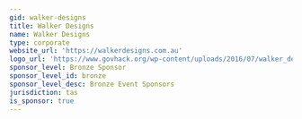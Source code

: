 ```yaml
---
gid: walker-designs
title: Walker Designs
name: Walker Designs
type: corporate
website_url: 'https://walkerdesigns.com.au'
logo_url: 'https://www.govhack.org/wp-content/uploads/2016/07/walker_designs.png'
sponsor_level: Bronze Sponsor
sponsor_level_id: bronze
sponsor_level_desc: Bronze Event Sponsors
jurisdiction: tas
is_sponsor: true
---
```

